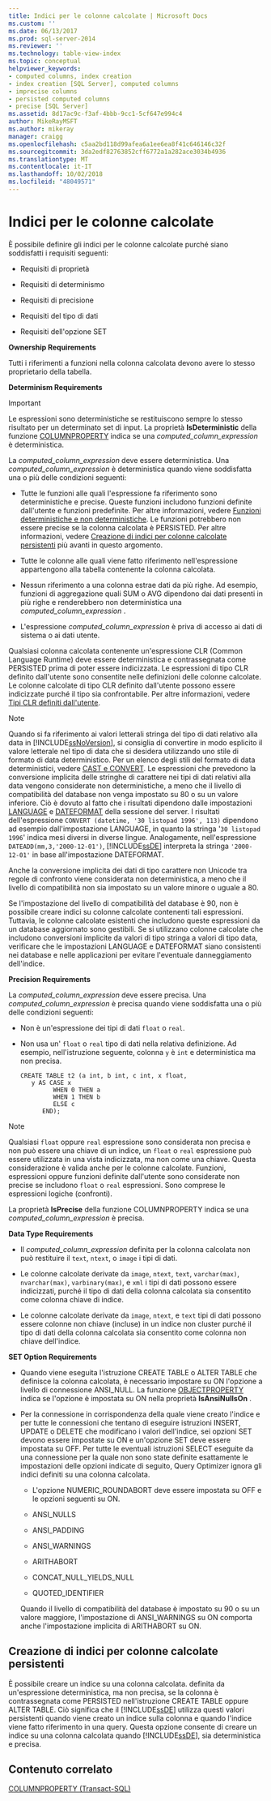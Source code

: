 ```yaml
---
title: Indici per le colonne calcolate | Microsoft Docs
ms.custom: ''
ms.date: 06/13/2017
ms.prod: sql-server-2014
ms.reviewer: ''
ms.technology: table-view-index
ms.topic: conceptual
helpviewer_keywords:
- computed columns, index creation
- index creation [SQL Server], computed columns
- imprecise columns
- persisted computed columns
- precise [SQL Server]
ms.assetid: 8d17ac9c-f3af-4bbb-9cc1-5cf647e994c4
author: MikeRayMSFT
ms.author: mikeray
manager: craigg
ms.openlocfilehash: c5aa2bd118d99afea6a1ee6ea8f41c646146c32f
ms.sourcegitcommit: 3da2edf82763852cff6772a1a282ace3034b4936
ms.translationtype: MT
ms.contentlocale: it-IT
ms.lasthandoff: 10/02/2018
ms.locfileid: "48049571"
---
```

# <a name="indexes-on-computed-columns"></a>Indici per le colonne calcolate
  È possibile definire gli indici per le colonne calcolate purché siano soddisfatti i requisiti seguenti:  
  
-   Requisiti di proprietà  
  
-   Requisiti di determinismo  
  
-   Requisiti di precisione  
  
-   Requisiti del tipo di dati  
  
-   Requisiti dell'opzione SET  
  
 **Ownership Requirements**  
  
 Tutti i riferimenti a funzioni nella colonna calcolata devono avere lo stesso proprietario della tabella.  
  
 **Determinism Requirements**  
  
> [!IMPORTANT]  
>  Le espressioni sono deterministiche se restituiscono sempre lo stesso risultato per un determinato set di input. La proprietà **IsDeterministic** della funzione [COLUMNPROPERTY](/sql/t-sql/functions/columnproperty-transact-sql) indica se una *computed_column_expression* è deterministica.  
  
 La *computed_column_expression* deve essere deterministica. Una *computed_column_expression* è deterministica quando viene soddisfatta una o più delle condizioni seguenti:  
  
-   Tutte le funzioni alle quali l'espressione fa riferimento sono deterministiche e precise. Queste funzioni includono funzioni definite dall'utente e funzioni predefinite. Per altre informazioni, vedere [Funzioni deterministiche e non deterministiche](../user-defined-functions/deterministic-and-nondeterministic-functions.md). Le funzioni potrebbero non essere precise se la colonna calcolata è PERSISTED. Per altre informazioni, vedere [Creazione di indici per colonne calcolate persistenti](#BKMK_persisted) più avanti in questo argomento.  
  
-   Tutte le colonne alle quali viene fatto riferimento nell'espressione appartengono alla tabella contenente la colonna calcolata.  
  
-   Nessun riferimento a una colonna estrae dati da più righe. Ad esempio, funzioni di aggregazione quali SUM o AVG dipendono dai dati presenti in più righe e renderebbero non deterministica una *computed_column_expression* .  
  
-   L'espressione *computed_column_expression* è priva di accesso ai dati di sistema o ai dati utente.  
  
 Qualsiasi colonna calcolata contenente un'espressione CLR (Common Language Runtime) deve essere deterministica e contrassegnata come PERSISTED prima di poter essere indicizzata. Le espressioni di tipo CLR definito dall'utente sono consentite nelle definizioni delle colonne calcolate. Le colonne calcolate di tipo CLR definito dall'utente possono essere indicizzate purché il tipo sia confrontabile. Per altre informazioni, vedere [Tipi CLR definiti dall'utente](../clr-integration-database-objects-user-defined-types/clr-user-defined-types.md).  
  
> [!NOTE]  
>  Quando si fa riferimento ai valori letterali stringa del tipo di dati relativo alla data in [!INCLUDE[ssNoVersion](../../includes/ssnoversion-md.md)], si consiglia di convertire in modo esplicito il valore letterale nel tipo di data che si desidera utilizzando uno stile di formato di data deterministico. Per un elenco degli stili del formato di data deterministici, vedere [CAST e CONVERT](/sql/t-sql/functions/cast-and-convert-transact-sql). Le espressioni che prevedono la conversione implicita delle stringhe di carattere nei tipi di dati relativi alla data vengono considerate non deterministiche, a meno che il livello di compatibilità del database non venga impostato su 80 o su un valore inferiore. Ciò è dovuto al fatto che i risultati dipendono dalle impostazioni [LANGUAGE](/sql/t-sql/statements/set-language-transact-sql) e [DATEFORMAT](/sql/t-sql/statements/set-dateformat-transact-sql) della sessione del server. I risultati dell'espressione `CONVERT (datetime, '30 listopad 1996', 113)` dipendono ad esempio dall'impostazione LANGUAGE, in quanto la stringa '`30 listopad 1996`' indica mesi diversi in diverse lingue. Analogamente, nell'espressione `DATEADD(mm,3,'2000-12-01')`, [!INCLUDE[ssDE](../../../includes/ssde-md.md)] interpreta la stringa `'2000-12-01'` in base all'impostazione DATEFORMAT.  
>   
>  Anche la conversione implicita dei dati di tipo carattere non Unicode tra regole di confronto viene considerata non deterministica, a meno che il livello di compatibilità non sia impostato su un valore minore o uguale a 80.  
>   
>  Se l'impostazione del livello di compatibilità del database è 90, non è possibile creare indici su colonne calcolate contenenti tali espressioni. Tuttavia, le colonne calcolate esistenti che includono queste espressioni da un database aggiornato sono gestibili. Se si utilizzano colonne calcolate che includono conversioni implicite da valori di tipo stringa a valori di tipo data, verificare che le impostazioni LANGUAGE e DATEFORMAT siano consistenti nei database e nelle applicazioni per evitare l'eventuale danneggiamento dell'indice.  
  
 **Precision Requirements**  
  
 La *computed_column_expression* deve essere precisa. Una *computed_column_expression* è precisa quando viene soddisfatta una o più delle condizioni seguenti:  
  
-   Non è un'espressione dei tipi di dati `float` o `real`.  
  
-   Non usa un' `float` o `real` tipo di dati nella relativa definizione. Ad esempio, nell'istruzione seguente, colonna `y` è `int` e deterministica ma non precisa.  
  
    ```  
    CREATE TABLE t2 (a int, b int, c int, x float,   
       y AS CASE x   
             WHEN 0 THEN a   
             WHEN 1 THEN b   
             ELSE c   
          END);  
    ```  
  
> [!NOTE]  
>  Qualsiasi `float` oppure `real` espressione sono considerata non precisa e non può essere una chiave di un indice, un `float` o `real` espressione può essere utilizzata in una vista indicizzata, ma non come una chiave. Questa considerazione è valida anche per le colonne calcolate. Funzioni, espressioni oppure funzioni definite dall'utente sono considerate non precise se includono `float` o `real` espressioni. Sono comprese le espressioni logiche (confronti).  
  
 La proprietà **IsPrecise** della funzione COLUMNPROPERTY indica se una *computed_column_expression* è precisa.  
  
 **Data Type Requirements**  
  
-   Il *computed_column_expression* definita per la colonna calcolata non può restituire il `text`, `ntext`, o `image` i tipi di dati.  
  
-   Le colonne calcolate derivate da `image`, `ntext`, `text`, `varchar(max)`, `nvarchar(max)`, `varbinary(max)`, e `xml` i tipi di dati possono essere indicizzati, purché il tipo di dati della colonna calcolata sia consentito come colonna chiave di indice.  
  
-   Le colonne calcolate derivate da `image`, `ntext`, e `text` tipi di dati possono essere colonne non chiave (incluse) in un indice non cluster purché il tipo di dati della colonna calcolata sia consentito come colonna non chiave dell'indice.  
  
 **SET Option Requirements**  
  
-   Quando viene eseguita l'istruzione CREATE TABLE o ALTER TABLE che definisce la colonna calcolata, è necessario impostare su ON l'opzione a livello di connessione ANSI_NULL. La funzione [OBJECTPROPERTY](/sql/t-sql/functions/objectpropertyex-transact-sql) indica se l'opzione è impostata su ON nella proprietà **IsAnsiNullsOn** .  
  
-   Per la connessione in corrispondenza della quale viene creato l'indice e per tutte le connessioni che tentano di eseguire istruzioni INSERT, UPDATE o DELETE che modificano i valori dell'indice, sei opzioni SET devono essere impostate su ON e un'opzione SET deve essere impostata su OFF. Per tutte le eventuali istruzioni SELECT eseguite da una connessione per la quale non sono state definite esattamente le impostazioni delle opzioni indicate di seguito, Query Optimizer ignora gli indici definiti su una colonna calcolata.  
  
    -   L'opzione NUMERIC_ROUNDABORT deve essere impostata su OFF e le opzioni seguenti su ON.  
  
    -   ANSI_NULLS  
  
    -   ANSI_PADDING  
  
    -   ANSI_WARNINGS  
  
    -   ARITHABORT  
  
    -   CONCAT_NULL_YIELDS_NULL  
  
    -   QUOTED_IDENTIFIER  
  
     Quando il livello di compatibilità del database è impostato su 90 o su un valore maggiore, l'impostazione di ANSI_WARNINGS su ON comporta anche l'impostazione implicita di ARITHABORT su ON.  
  
##  <a name="BKMK_persisted"></a> Creazione di indici per colonne calcolate persistenti  
 È possibile creare un indice su una colonna calcolata. definita da un'espressione deterministica, ma non precisa, se la colonna è contrassegnata come PERSISTED nell'istruzione CREATE TABLE oppure ALTER TABLE. Ciò significa che il [!INCLUDE[ssDE](../../../includes/ssde-md.md)] utilizza questi valori persistenti quando viene creato un indice sulla colonna e quando l'indice viene fatto riferimento in una query. Questa opzione consente di creare un indice su una colonna calcolata quando [!INCLUDE[ssDE](../../../includes/dnprdnshort-md.md)], sia deterministica e precisa.  
  
## <a name="related-content"></a>Contenuto correlato  
 [COLUMNPROPERTY &#40;Transact-SQL&#41;](/sql/t-sql/functions/columnproperty-transact-sql)  
  
  
